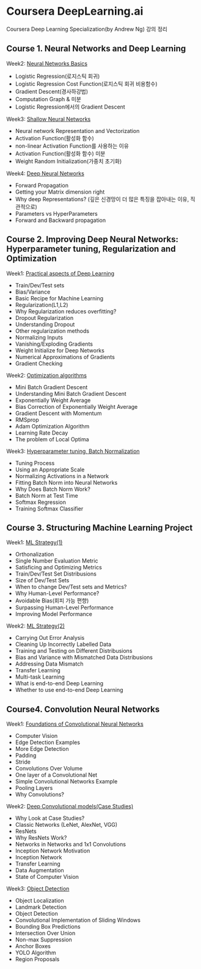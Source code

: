 ﻿# Coursera DeepLearning.ai
Coursera Deep Learning Specialization(by Andrew Ng) 강의 정리


## Course 1. Neural Networks and Deep Learning

Week2: [Neural Networks Basics](https://github.com/wooseok-shin/DeepLearning.ai/tree/master/1.%20Neural%20Networks%20and%20Deep%20Learning/week2)
* Logistic Regression(로지스틱 회귀)
* Logistic Regression Cost Function(로지스틱 회귀 비용함수)
* Gradient Descent(경사하강법)
* Computation Graph & 미분
* Logistic Regression에서의 Gradient Descent


Week3: [Shallow Neural Networks](https://github.com/wooseok-shin/DeepLearning.ai/tree/master/1.%20Neural%20Networks%20and%20Deep%20Learning/week3)
* Neural network Representation and Vectorization
* Activation Function(활성화 함수)
* non-linear Activation Function를 사용하는 이유
* Activation Function(활성화 함수) 미분  
* Weight Random Initialization(가중치 초기화)


Week4: [Deep Neural Networks](https://github.com/wooseok-shin/DeepLearning.ai/tree/master/1.%20Neural%20Networks%20and%20Deep%20Learning/week4)
* Forward Propagation  
* Getting your Matrix dimension right  
* Why deep Representations? (깊은 신경망이 더 많은 특징을 잡아내는 이유, 직관적으로)  
* Parameters vs HyperParameters  
* Forward and Backward propagation  
  
  
  
## Course 2. Improving Deep Neural Networks: Hyperparameter tuning, Regularization and Optimization

Week1: [Practical aspects of Deep Learning](https://github.com/wooseok-shin/DeepLearning.ai/tree/master/2.%20Improving%20Deep%20Neural%20Networks%20(Hyperparameter%20tuning%2C%20Regularization%20and%20Optimization)/week1)
* Train/Dev/Test sets
* Bias/Variance
* Basic Recipe for Machine Learning
* Regularization(L1,L2)
* Why Regularization reduces overfitting?
* Dropout Regularization
* Understanding Dropout
* Other regularization methods
* Normalizing Inputs
* Vanishing/Exploding Gradients
* Weight Initialize for Deep Networks
* Numerical Approximations of Gradients
* Gradient Checking

  
Week2: [Optimization algorithms](https://github.com/wooseok-shin/DeepLearning.ai/tree/master/2.%20Improving%20Deep%20Neural%20Networks%20(Hyperparameter%20tuning%2C%20Regularization%20and%20Optimization)/week2)
* Mini Batch Gradient Descent
* Understanding Mini Batch Gradient Descent
* Exponentially Weight Average
* Bias Correction of Exponentially Weight Average
* Gradient Descent with Momentum
* RMSprop
* Adam Optimization Algorithm
* Learning Rate Decay
* The problem of Local Optima
  
  
Week3: [Hyperparameter tuning, Batch Normalization](https://github.com/wooseok-shin/DeepLearning.ai/tree/master/2.%20Improving%20Deep%20Neural%20Networks%20(Hyperparameter%20tuning%2C%20Regularization%20and%20Optimization)/week3)  
* Tuning Process
* Using an Appropriate Scale
* Normalizing Activations in a Network
* Fitting Batch Norm into Neural Networks
* Why Does Batch Norm Work?
* Batch Norm at Test Time
* Softmax Regression
* Training Softmax Classifier


## Course 3. Structuring Machine Learning Project

Week1: [ML Strategy(1)](https://github.com/wooseok-shin/DeepLearning.ai/tree/master/3.%20Structuring%20Machine%20Learning%20Projects/week1)
* Orthonalization
* Single Number Evaluation Metric
* Satisficing and Optimizing Metrics
* Train/Dev/Test Set Distribusions
* Size of Dev/Test Sets
* When to change Dev/Test sets and Metrics?
* Why Human-Level Performance?
* Avoidable Bias(회피 가능 편향)
* Surpassing Human-Level Performance
* Improving Model Performance


Week2: [ML Strategy(2)](https://github.com/wooseok-shin/DeepLearning.ai/tree/master/3.%20Structuring%20Machine%20Learning%20Projects/week2)
* Carrying Out Error Analysis
* Cleaning Up Incorrectly Labelled Data
* Training and Testing on Different Distribusions
* Bias and Variance with Mismatched Data Distribusions
* Addressing Data Mismatch
* Transfer Learning
* Multi-task Learning
* What is end-to-end Deep Learning
* Whether to use end-to-end Deep Learning



## Course4. Convolution Neural Networks

Week1: [Foundations of Convolutional Neural Networks](https://github.com/wooseok-shin/DeepLearning.ai/tree/master/4.%20Convolution%20Neural%20Networks/week1)
* Computer Vision
* Edge Detection Examples
* More Edge Detection
* Padding
* Stride
* Convolutions Over Volume
* One layer of a Convolutional Net
* Simple Convolutional Networks Example
* Pooling Layers
* Why Convolutions?

Week2: [Deep Convolutional models(Case Studies)](https://github.com/wooseok-shin/DeepLearning.ai/tree/master/4.%20Convolution%20Neural%20Networks/week2)
* Why Look at Case Studies?
* Classic Networks (LeNet, AlexNet, VGG)
* ResNets
* Why ResNets Work?
* Networks in Networks and 1x1 Convolutions
* Inception Network Motivation
* Inception Network
* Transfer Learning
* Data Augmentation
* State of Computer Vision

Week3: [Object Detection](https://github.com/wooseok-shin/DeepLearning.ai/tree/master/4.%20Convolution%20Neural%20Networks/week3)
* Object Localization
* Landmark Detection
* Object Detection
* Convolutional Implementation of Sliding Windows
* Bounding Box Predictions
* Intersection Over Union
* Non-max Suppression
* Anchor Boxes
* YOLO Algorithm
* Region Proposals
